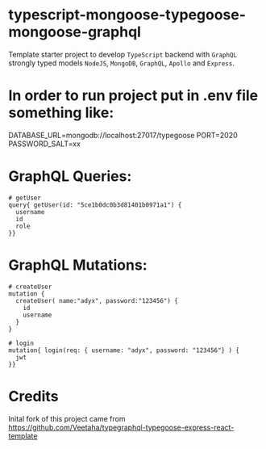 # typescript-mongoose-typegoose-mongoose-graphql

Template starter project to develop `TypeScript` backend with `GraphQL` strongly typed models
`NodeJS`, `MongoDB`, `GraphQL`, `Apollo` and `Express`.

# In order to run project put in .env file something like: 
DATABASE_URL=mongodb://localhost:27017/typegoose
PORT=2020
PASSWORD_SALT=xx

# GraphQL Queries:

    # getUser
    query{ getUser(id: "5ce1b0dc0b3d81401b0971a1") {
      username
      id
      role
    }}
    
# GraphQL Mutations: 

    
    # createUser
    mutation {
      createUser( name:"adyx", password:"123456") {
        id
        username
      }
    }

    # login
    mutation{ login(req: { username: "adyx", password: "123456"} ) {
      jwt
    }}

# Credits
Inital fork of this project came from
https://github.com/Veetaha/typegraphql-typegoose-express-react-template
